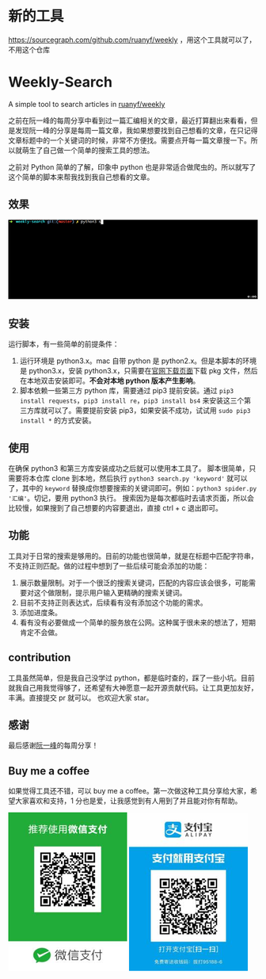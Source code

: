 # 新的工具
https://sourcegraph.com/github.com/ruanyf/weekly ，用这个工具就可以了，不用这个仓库


# Weekly-Search
A simple tool to search articles in [ruanyf/weekly](https://github.com/ruanyf/weekly)

之前在阮一峰的每周分享中看到过一篇汇编相关的文章，最近打算翻出来看看，但是发现阮一峰的分享是每周一篇文章，我如果想要找到自己想看的文章，在只记得文章标题中的一个关键词的时候，非常不方便找。需要点开每一篇文章搜一下。所以就萌生了自己做一个简单的搜索工具的想法。

之前对 Python 简单的了解，印象中 python 也是非常适合做爬虫的。所以就写了这个简单的脚本来帮我找到我自己想看的文章。

## 效果
![demo](https://github.com/oakland/weekly-search/blob/master/weekly-search.gif)

## 安装
运行脚本，有一些简单的前提条件：
1. 运行环境是 python3.x。mac 自带 python 是 python2.x。但是本脚本的环境是 python3.x，安装 python3.x，只需要在[官网下载页面](https://www.python.org/downloads/)下载 pkg 文件，然后在本地双击安装即可。**不会对本地 python 版本产生影响**。
2. 脚本依赖一些第三方 python 库，需要通过 pip3 提前安装。通过 `pip3 install requests`，`pip3 install re`，`pip3 install bs4` 来安装这三个第三方库就可以了。需要提前安装 pip3，如果安装不成功，试试用 `sudo pip3 install *` 的方式安装。

## 使用
在确保 python3 和第三方库安装成功之后就可以使用本工具了。
脚本很简单，只需要将本仓库 clone 到本地，然后执行 `python3 search.py 'keyword'` 就可以了，其中的 `keyword` 替换成你想要搜索的关键词即可。例如：`python3 spider.py '汇编'`。切记，要用 python3 执行。
搜索因为是每次都临时去请求页面，所以会比较慢，如果搜到了自己想要的内容要退出，直接 ctrl + c 退出即可。

## 功能
工具对于日常的搜索是够用的。目前的功能也很简单，就是在标题中匹配字符串，不支持正则匹配。做的过程中想到了一些后续可能会添加的功能：
1. 展示数量限制。对于一个很泛的搜索关键词，匹配的内容应该会很多，可能需要对这个做限制，提示用户输入更精确的搜索关键词。
2. 目前不支持正则表达式，后续看有没有添加这个功能的需求。
3. 添加进度条。
4. 看有没有必要做成一个简单的服务放在公网。这种属于很未来的想法了，短期肯定不会做。

## contribution
工具虽然简单，但是我自己没学过 python，都是临时查的，踩了一些小坑。目前就我自己用我觉得够了，还希望有大神愿意一起开源贡献代码。让工具更加友好，丰满。直接提交 pr 就可以。
也欢迎大家 star。

## 感谢
最后感谢[阮一峰](https://github.com/ruanyf)的每周分享！

## Buy me a coffee
如果觉得工具还不错，可以 buy me a coffee。第一次做这种工具分享给大家，希望大家喜欢和支持，1 分也是爱，让我感觉到有人用到了并且能对你有帮助。

![wechat](https://github.com/oakland/weekly-search/blob/master/minWechat.jpg)
![alipay](https://github.com/oakland/weekly-search/blob/master/minAlipay.jpg)
